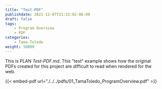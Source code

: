 ```yaml
---
title: "Test-PDF"
publishdate: 2021-12-07T21:32:02-06:00
draft: false
tags:
    - Program Overview
    - PDF
categories:
    - Tama-Toledo
weight: 10000
---
```

This is PLAN _Test-PDF.md_.  This "test" example shows how the original PDFs created for this project are difficult to read when rendered for the web.

{{< embed-pdf url="./../../pdfs/01_TamaToledo_ProgramOverview.pdf" >}}
